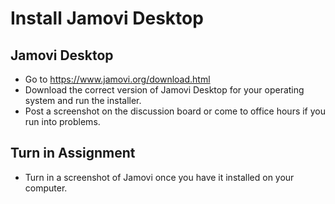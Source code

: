 # Install Jamovi Desktop

## Jamovi Desktop

* Go to https://www.jamovi.org/download.html
* Download the correct version of Jamovi Desktop for your operating system and run the installer.
* Post a screenshot on the discussion board or come to office hours if you run into problems.

## Turn in Assignment

* Turn in a screenshot of Jamovi once you have it installed on your computer.
